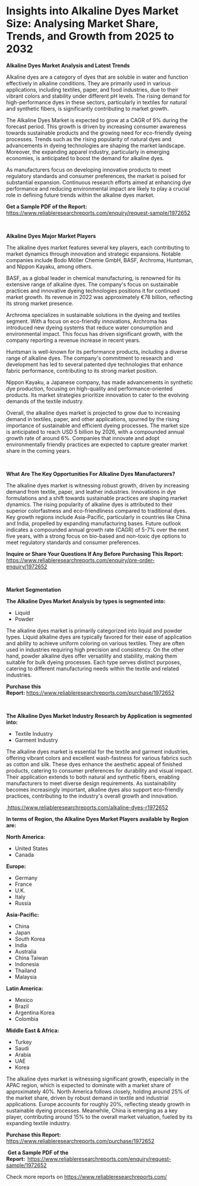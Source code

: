 <p><h1>Insights into Alkaline Dyes Market Size: Analysing Market Share, Trends, and Growth from 2025 to 2032</h1></p><p><strong>Alkaline Dyes Market Analysis and Latest Trends</strong></p>
<p><p>Alkaline dyes are a category of dyes that are soluble in water and function effectively in alkaline conditions. They are primarily used in various applications, including textiles, paper, and food industries, due to their vibrant colors and stability under different pH levels. The rising demand for high-performance dyes in these sectors, particularly in textiles for natural and synthetic fibers, is significantly contributing to market growth.</p><p>The Alkaline Dyes Market is expected to grow at a CAGR of 9% during the forecast period. This growth is driven by increasing consumer awareness towards sustainable products and the growing need for eco-friendly dyeing processes. Trends such as the rising popularity of natural dyes and advancements in dyeing technologies are shaping the market landscape. Moreover, the expanding apparel industry, particularly in emerging economies, is anticipated to boost the demand for alkaline dyes. </p><p>As manufacturers focus on developing innovative products to meet regulatory standards and consumer preferences, the market is poised for substantial expansion. Continuous research efforts aimed at enhancing dye performance and reducing environmental impact are likely to play a crucial role in defining future trends within the alkaline dyes market.</p></p>
<p><strong>Get a Sample PDF of the Report:&nbsp;</strong> <a href="https://www.reliableresearchreports.com/enquiry/request-sample/1972652?utm_campaign=3079&utm_medium=2&utm_source=Github&utm_content=ia&utm_term=01042025&utm_id=alkaline-dyes">https://www.reliableresearchreports.com/enquiry/request-sample/1972652</a></p>
<p>&nbsp;</p>
<p><strong>Alkaline Dyes Major Market Players</strong></p>
<p><p>The alkaline dyes market features several key players, each contributing to market dynamics through innovation and strategic expansions. Notable companies include Bodo Möller Chemie GmbH, BASF, Archroma, Huntsman, and Nippon Kayaku, among others.</p><p>BASF, as a global leader in chemical manufacturing, is renowned for its extensive range of alkaline dyes. The company's focus on sustainable practices and innovative dyeing technologies positions it for continued market growth. Its revenue in 2022 was approximately €78 billion, reflecting its strong market presence.</p><p>Archroma specializes in sustainable solutions in the dyeing and textiles segment. With a focus on eco-friendly innovations, Archroma has introduced new dyeing systems that reduce water consumption and environmental impact. This focus has driven significant growth, with the company reporting a revenue increase in recent years.</p><p>Huntsman is well-known for its performance products, including a diverse range of alkaline dyes. The company's commitment to research and development has led to several patented dye technologies that enhance fabric performance, contributing to its strong market position.</p><p>Nippon Kayaku, a Japanese company, has made advancements in synthetic dye production, focusing on high-quality and performance-oriented products. Its market strategies prioritize innovation to cater to the evolving demands of the textile industry.</p><p>Overall, the alkaline dyes market is projected to grow due to increasing demand in textiles, paper, and other applications, spurred by the rising importance of sustainable and efficient dyeing processes. The market size is anticipated to reach USD 5 billion by 2026, with a compounded annual growth rate of around 6%. Companies that innovate and adopt environmentally friendly practices are expected to capture greater market share in the coming years.</p></p>
<p>&nbsp;</p>
<p><strong>What Are The Key Opportunities For Alkaline Dyes Manufacturers?</strong></p>
<p><p>The alkaline dyes market is witnessing robust growth, driven by increasing demand from textile, paper, and leather industries. Innovations in dye formulations and a shift towards sustainable practices are shaping market dynamics. The rising popularity of alkaline dyes is attributed to their superior colorfastness and eco-friendliness compared to traditional dyes. Key growth regions include Asia-Pacific, particularly in countries like China and India, propelled by expanding manufacturing bases. Future outlook indicates a compounded annual growth rate (CAGR) of 5-7% over the next five years, with a strong focus on bio-based and non-toxic dye options to meet regulatory standards and consumer preferences.</p></p>
<p><strong>Inquire or Share Your Questions If Any Before Purchasing This Report:</strong> <a href="https://www.reliableresearchreports.com/enquiry/pre-order-enquiry/1972652?utm_campaign=3079&utm_medium=2&utm_source=Github&utm_content=ia&utm_term=01042025&utm_id=alkaline-dyes">https://www.reliableresearchreports.com/enquiry/pre-order-enquiry/1972652</a></p>
<p>&nbsp;</p>
<p><strong>Market Segmentation</strong></p>
<p><strong>The Alkaline Dyes Market Analysis by types is segmented into:</strong></p>
<p><ul><li>Liquid</li><li>Powder</li></ul></p>
<p><p>The alkaline dyes market is primarily categorized into liquid and powder types. Liquid alkaline dyes are typically favored for their ease of application and ability to achieve uniform coloring on various textiles. They are often used in industries requiring high precision and consistency. On the other hand, powder alkaline dyes offer versatility and stability, making them suitable for bulk dyeing processes. Each type serves distinct purposes, catering to different manufacturing needs within the textile and related industries.</p></p>
<p><strong>Purchase this Report:&nbsp;</strong><a href="https://www.reliableresearchreports.com/purchase/1972652?utm_campaign=3079&utm_medium=2&utm_source=Github&utm_content=ia&utm_term=01042025&utm_id=alkaline-dyes">https://www.reliableresearchreports.com/purchase/1972652</a></p>
<p>&nbsp;</p>
<p><strong>The Alkaline Dyes Market Industry Research by Application is segmented into:</strong></p>
<p><ul><li>Textile Industry</li><li>Garment Industry</li></ul></p>
<p><p>The alkaline dyes market is essential for the textile and garment industries, offering vibrant colors and excellent wash-fastness for various fabrics such as cotton and silk. These dyes enhance the aesthetic appeal of finished products, catering to consumer preferences for durability and visual impact. Their application extends to both natural and synthetic fibers, enabling manufacturers to meet diverse design requirements. As sustainability becomes increasingly important, alkaline dyes also support eco-friendly practices, contributing to the industry's overall growth and innovation.</p></p>
<p><a href="https://www.reliableresearchreports.com/alkaline-dyes-r1972652?utm_campaign=3079&utm_medium=2&utm_source=Github&utm_content=ia&utm_term=01042025&utm_id=alkaline-dyes">&nbsp;https://www.reliableresearchreports.com/alkaline-dyes-r1972652</a></p>
<p><strong>In terms of Region, the Alkaline Dyes Market Players available by Region are:</strong></p>
<p>
    <p> <strong> North America: </strong>
        <ul>
            <li>United States</li>
            <li>Canada</li>
        </ul>
        </p> 
    <p> <strong> Europe: </strong>
        <ul>
            <li>Germany</li>
            <li>France</li>
            <li>U.K.</li>
            <li>Italy</li>
            <li>Russia</li>
        </ul>
        </p> 
    <p> <strong> Asia-Pacific: </strong>
        <ul>
            <li>China</li>
            <li>Japan</li>
            <li>South Korea</li>
            <li>India</li>
            <li>Australia</li>
            <li>China Taiwan</li>
            <li>Indonesia</li>
            <li>Thailand</li>
            <li>Malaysia</li>
        </ul>
        </p> 
    <p> <strong> Latin America: </strong>
        <ul>
            <li>Mexico</li>
            <li>Brazil</li>
            <li>Argentina Korea</li>
            <li>Colombia</li>
        </ul>
        </p> 
    <p> <strong> Middle East & Africa: </strong>
        <ul>
            <li>Turkey</li>
            <li>Saudi</li>
            <li>Arabia</li>
            <li>UAE</li>
            <li>Korea</li>
        </ul>
    </p>
    </p>
<p><p>The alkaline dyes market is witnessing significant growth, especially in the APAC region, which is expected to dominate with a market share of approximately 40%. North America follows closely, holding around 25% of the market share, driven by robust demand in textile and industrial applications. Europe accounts for roughly 20%, reflecting steady growth in sustainable dyeing processes. Meanwhile, China is emerging as a key player, contributing around 15% to the overall market valuation, fueled by its expanding textile industry.</p></p>
<p><strong>Purchase this Report: </strong><a href="https://www.reliableresearchreports.com/purchase/1972652?utm_campaign=3079&utm_medium=2&utm_source=Github&utm_content=ia&utm_term=01042025&utm_id=alkaline-dyes">https://www.reliableresearchreports.com/purchase/1972652</a></p>
<p>&nbsp;<strong>Get a Sample PDF of the Report:&nbsp;&nbsp;</strong><a href="https://www.reliableresearchreports.com/enquiry/request-sample/1972652?utm_campaign=3079&utm_medium=2&utm_source=Github&utm_content=ia&utm_term=01042025&utm_id=alkaline-dyes">https://www.reliableresearchreports.com/enquiry/request-sample/1972652</a></p>
<p><strong></strong></p>
<p>Check more reports on <a href="https://www.reliableresearchreports.com/?utm_campaign=3079&utm_medium=2&utm_source=Github&utm_content=ia&utm_term=01042025&utm_id=alkaline-dyes">https://www.reliableresearchreports.com/</a></p>